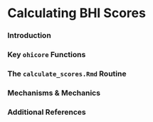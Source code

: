 # Calculating BHI Scores

### Introduction

### Key `ohicore` Functions

### The `calculate_scores.Rmd` Routine

### Mechanisms & Mechanics

### Additional References
